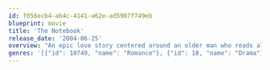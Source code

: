 ```yaml
---
id: f056ecb4-ab4c-4141-a62e-ad5987f749eb
blueprint: movie
title: 'The Notebook'
release_date: '2004-06-25'
overview: "An epic love story centered around an older man who reads aloud to a woman with Alzheimer's. From a faded notebook, the old man's words bring to life the story about a couple who is separated by World War II, and is then passionately reunited, seven years later, after they have taken different paths."
genres: '[{"id": 10749, "name": "Romance"}, {"id": 18, "name": "Drama"}]'
---
```

